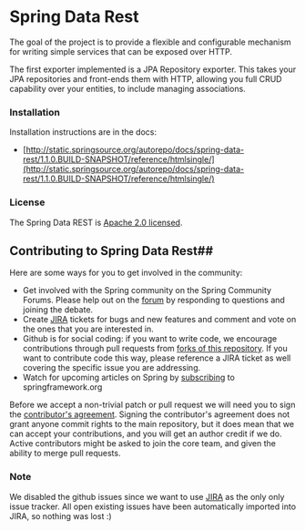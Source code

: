 # Spring Data Rest

The goal of the project is to provide a flexible and configurable mechanism for writing simple services that can be exposed over HTTP.

The first exporter implemented is a JPA Repository exporter. This takes your JPA repositories and front-ends them with HTTP, allowing you full CRUD capability over your entities, to include managing associations.

### Installation

Installation instructions are in the docs:

* [http://static.springsource.org/autorepo/docs/spring-data-rest/1.1.0.BUILD-SNAPSHOT/reference/htmlsingle/](http://static.springsource.org/autorepo/docs/spring-data-rest/1.1.0.BUILD-SNAPSHOT/reference/htmlsingle/)


### License

The Spring Data REST is [Apache 2.0 licensed](http://www.apache.org/licenses/LICENSE-2.0.html).

## Contributing to Spring Data Rest##

Here are some ways for you to get involved in the community:

* Get involved with the Spring community on the Spring Community Forums.  Please help out on the [forum](http://forum.springsource.org/forumdisplay.php?f=27) by responding to questions and joining the debate.
* Create [JIRA](https://jira.springsource.org/browse/DATAREST) tickets for bugs and new features and comment and vote on the ones that you are interested in.  
* Github is for social coding: if you want to write code, we encourage contributions through pull requests from [forks of this repository](http://help.github.com/forking/). If you want to contribute code this way, please reference a JIRA ticket as well covering the specific issue you are addressing.
* Watch for upcoming articles on Spring by [subscribing](http://www.springsource.org/node/feed) to springframework.org

Before we accept a non-trivial patch or pull request we will need you to sign the [contributor's agreement](https://support.springsource.com/spring_committer_signup).  Signing the contributor's agreement does not grant anyone commit rights to the main repository, but it does mean that we can accept your contributions, and you will get an author credit if we do.  Active contributors might be asked to join the core team, and given the ability to merge pull requests.

### Note
We disabled the github issues since we want to use [JIRA](https://jira.springsource.org/browse/DATAREST) as the only only issue tracker.
All open existing issues have been automatically imported into JIRA, so nothing was lost :)
